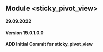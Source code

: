 ## Module <sticky_pivot_view>

#### 29.09.2022
#### Version 15.0.1.0.0
#### ADD Initial Commit for sticky_pivot_view
